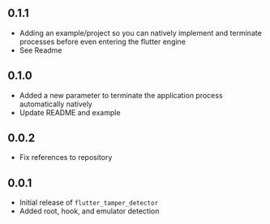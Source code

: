 ## 0.1.1
* Adding an example/project so you can natively implement and terminate processes before even entering the flutter engine
* See Readme

## 0.1.0
* Added a new parameter to terminate the application process automatically natively
* Update README and example

## 0.0.2
* Fix references to repository

## 0.0.1

* Initial release of `flutter_tamper_detector`
* Added root, hook, and emulator detection
